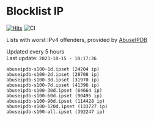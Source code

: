 # Blocklist IP

[![Hits](https://hits.seeyoufarm.com/api/count/incr/badge.svg?url=https%3A%2F%2Fgithub.com%2Fborestad%2Fblocklist-ip%2F&count_bg=%2379C83D&title_bg=%23555555&icon=&icon_color=%23E7E7E7&title=hits&edge_flat=false)](https://hits.seeyoufarm.com)  ![CI](https://img.shields.io/github/workflow/status/borestad/blocklist-ip/CI?style=flat-square)

Lists with worst IPv4 offenders, provided by [AbuseIPDB](https://www.abuseipdb.com/)

<!-- FOOTER-PLACEHOLDER -->
Updated every 5 hours<br>
Last update: `2023-10-15 - 10:17:36`
```
abuseipdb-s100-1d.ipset (24204 ip)
abuseipdb-s100-2d.ipset (28708 ip)
abuseipdb-s100-3d.ipset (31970 ip)
abuseipdb-s100-7d.ipset (41396 ip)
abuseipdb-s100-30d.ipset (64664 ip)
abuseipdb-s100-60d.ipset (90495 ip)
abuseipdb-s100-90d.ipset (114428 ip)
abuseipdb-s100-120d.ipset (133727 ip)
abuseipdb-s100-all.ipset (392247 ip)
```
